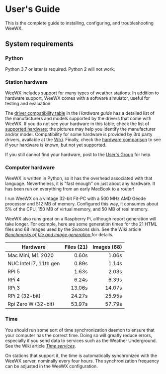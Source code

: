 # User's Guide

This is the complete guide to installing, configuring, and troubleshooting
WeeWX.

## System requirements

### Python

Python 3.7 or later is required. Python 2 will not work.


### Station hardware

WeeWX includes support for many types of weather stations. In addition to
hardware support, WeeWX comes with a software simulator, useful for testing
and evaluation.

The [driver compatibility table](../../hardware/drivers/) in the _Hardware
guide_ has a detailed list of the manufacturers and models supported by the
drivers that come with WeeWX. If you do not see your hardware in this table,
check the list of [supported hardware](https://weewx.com/hardware.html); the
pictures may help you identify the manufacturer and/or model. Compatibility for
some hardware is provided by 3rd party drivers, available at the
[Wiki](https://github.com/weewx/weewx/wiki). Finally, check the [hardware
comparison](https://weewx.com/hwcmp.html) to see if your hardware is known, but
not yet supported.

If you still cannot find your hardware, post to the
[User's Group](https://groups.google.com/g/weewx-user) for help.


### Computer hardware

WeeWX is written in Python, so it has the overhead associated with that
language. Nevertheless, it is "fast enough" on just about any hardware.
It has been run on everything from an early MacBook to a router!

I run WeeWX on a vintage 32-bit Fit-PC with a 500 MHz AMD Geode processor and
512 MB of memory. Configured this way, it consumes about 5% of the CPU, 150 MB
of virtual memory, and 50 MB of real memory.

WeeWX also runs great on a Raspberry Pi, although report generation will take
longer. For example, here are some generation times for the 21 HTML files and 68
images used by the _Seasons_ skin. See the Wiki article [_Benchmarks of file and
image generation_
](https://github.com/weewx/weewx/wiki/Benchmarks-of-file-and-image-generation)
for details.

| Hardware               | Files (21) | Images (68) |
|------------------------|-----------:|------------:|
| Mac Mini, M1 2020      |      0.60s |       1.06s |
| NUC Intel i7, 11th gen |      0.89s |       1.14s |
| RPI 5                  |      1.63s |       2.03s |
| RPi 4                  |      6.24s |       6.39s |
| RPi 3                  |     13.06s |      14.07s |       
| RPi 2 (32-bit)         |     24.27s |      25.95s |
| Rpi Zero W (32-bit)    |     53.97s |      57.79s |


### Time

You should run some sort of time synchronization daemon to ensure that your
computer has the correct time. Doing so will greatly reduce errors, especially
if you send data to services such as the Weather Underground. See the Wiki
article [*Time services*](https://github.com/weewx/weewx/wiki/Time-services).

On stations that support it, the time is automatically synchronized with the
WeeWX server, nominally every four hours. The synchronization frequency can
be adjusted in the WeeWX configuration.
